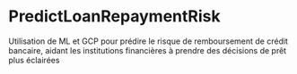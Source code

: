 # PredictLoanRepaymentRisk
Utilisation de ML et GCP pour prédire le risque de remboursement de crédit bancaire, aidant les institutions financières à prendre des décisions de prêt plus éclairées
